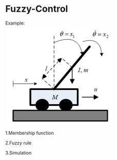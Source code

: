 # Fuzzy-Control
Example:    
![image](Png/example.png)

1.Membership function


2.Fuzzy rule


3.Simulation
